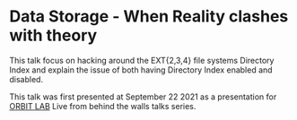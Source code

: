 # Data Storage - When Reality clashes with theory 

This talk focus on hacking around the EXT{2,3,4} file systems Directory Index and explain the issue of both having Directory Index enabled and disabled.

This talk was first presented at September 22 2021 as a presentation for [ORBIT LAB](https://orbitlab.au.dk/) Live from behind the walls talks series. 
